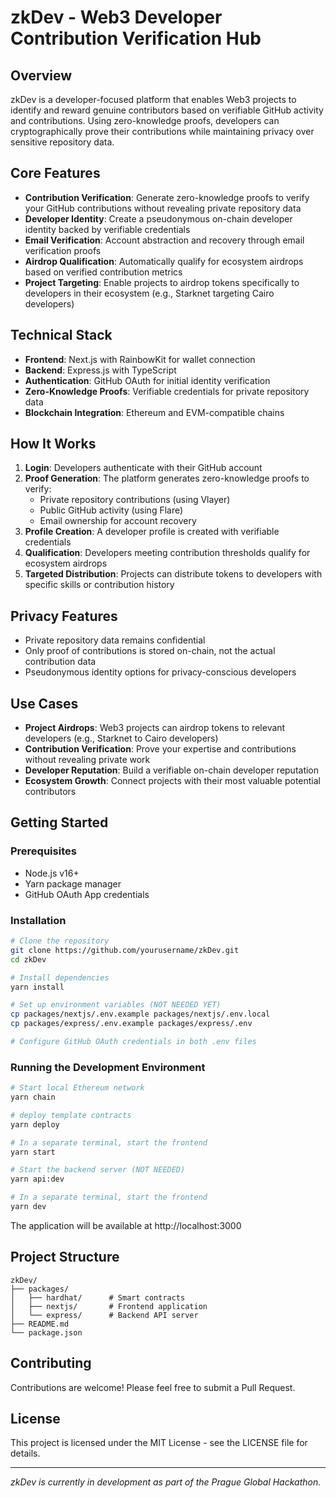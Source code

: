# zkDev - Web3 Developer Contribution Verification Hub

## Overview

zkDev is a developer-focused platform that enables Web3 projects to identify and reward genuine contributors based on verifiable GitHub activity and contributions. Using zero-knowledge proofs, developers can cryptographically prove their contributions while maintaining privacy over sensitive repository data.

## Core Features

- **Contribution Verification**: Generate zero-knowledge proofs to verify your GitHub contributions without revealing private repository data
- **Developer Identity**: Create a pseudonymous on-chain developer identity backed by verifiable credentials
- **Email Verification**: Account abstraction and recovery through email verification proofs
- **Airdrop Qualification**: Automatically qualify for ecosystem airdrops based on verified contribution metrics
- **Project Targeting**: Enable projects to airdrop tokens specifically to developers in their ecosystem (e.g., Starknet targeting Cairo developers)

## Technical Stack

- **Frontend**: Next.js with RainbowKit for wallet connection
- **Backend**: Express.js with TypeScript
- **Authentication**: GitHub OAuth for initial identity verification
- **Zero-Knowledge Proofs**: Verifiable credentials for private repository data
- **Blockchain Integration**: Ethereum and EVM-compatible chains

## How It Works

1. **Login**: Developers authenticate with their GitHub account
2. **Proof Generation**: The platform generates zero-knowledge proofs to verify:
   - Private repository contributions (using Vlayer)
   - Public GitHub activity (using Flare)
   - Email ownership for account recovery
3. **Profile Creation**: A developer profile is created with verifiable credentials
4. **Qualification**: Developers meeting contribution thresholds qualify for ecosystem airdrops
5. **Targeted Distribution**: Projects can distribute tokens to developers with specific skills or contribution history

## Privacy Features

- Private repository data remains confidential
- Only proof of contributions is stored on-chain, not the actual contribution data
- Pseudonymous identity options for privacy-conscious developers

## Use Cases

- **Project Airdrops**: Web3 projects can airdrop tokens to relevant developers (e.g., Starknet to Cairo developers)
- **Contribution Verification**: Prove your expertise and contributions without revealing private work
- **Developer Reputation**: Build a verifiable on-chain developer reputation
- **Ecosystem Growth**: Connect projects with their most valuable potential contributors

## Getting Started

### Prerequisites

- Node.js v16+
- Yarn package manager
- GitHub OAuth App credentials

### Installation

```bash
# Clone the repository
git clone https://github.com/yourusername/zkDev.git
cd zkDev

# Install dependencies
yarn install

# Set up environment variables (NOT NEEDED YET)
cp packages/nextjs/.env.example packages/nextjs/.env.local
cp packages/express/.env.example packages/express/.env

# Configure GitHub OAuth credentials in both .env files
```

### Running the Development Environment

```bash
# Start local Ethereum network
yarn chain

# deploy template contracts
yarn deploy

# In a separate terminal, start the frontend
yarn start
```



```bash
# Start the backend server (NOT NEEDED)
yarn api:dev

# In a separate terminal, start the frontend
yarn dev
```

The application will be available at http://localhost:3000

## Project Structure

```
zkDev/
├── packages/
│   ├── hardhat/      # Smart contracts
│   ├── nextjs/       # Frontend application
│   └── express/      # Backend API server
├── README.md
└── package.json
```

## Contributing

Contributions are welcome! Please feel free to submit a Pull Request.

## License

This project is licensed under the MIT License - see the LICENSE file for details.

---

*zkDev is currently in development as part of the Prague Global Hackathon.*